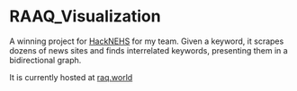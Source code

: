 # RAAQ_Visualization
A winning project for [HackNEHS](hacknehs.com) for my team. Given a keyword, it scrapes dozens of news sites and finds interrelated keywords, presenting them in a bidirectional graph.

It is currently hosted at [raq.world](http://www.raq.world)
